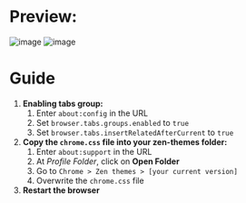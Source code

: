 # Preview:
![image](https://github.com/user-attachments/assets/34fee9f7-4d83-41eb-8b98-591e1a02ea8a)
![image](https://github.com/user-attachments/assets/8fbef649-535a-4bb2-8bb1-2541aa72c510)

# Guide
1. **Enabling tabs group:**
   1. Enter `about:config` in the URL  
   2. Set `browser.tabs.groups.enabled` to `true`  
   3. Set `browser.tabs.insertRelatedAfterCurrent` to `true`
2. **Copy the `chrome.css` file into your zen-themes folder:**
   1. Enter `about:support` in the URL  
   2. At *Profile Folder*, click on **Open Folder**  
   3. Go to `Chrome > Zen themes > [your current version]`  
   4. Overwrite the `chrome.css` file
3. **Restart the browser**
